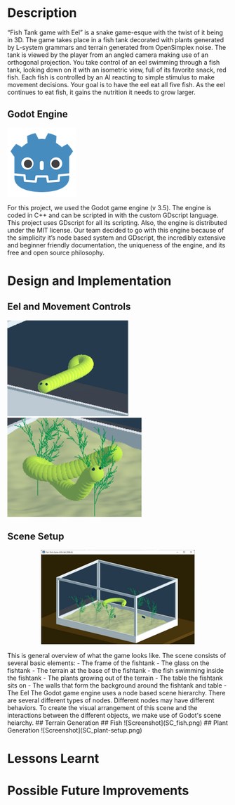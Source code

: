 # Description
“Fish Tank game with Eel” is a snake game-esque with the twist of it being in 3D. The game takes place in a fish tank decorated with plants generated by L-system grammars and terrain generated from OpenSimplex noise. The tank is viewed by the player from an angled camera making use of an orthogonal projection. You take control of an eel swimming through a fish tank, looking down on it with an isometric view, full of its favorite snack, red fish. Each fish is controlled by an AI reacting to simple stimulus to make movement decisions. Your goal is to have the eel eat all five fish. As the eel continues to eat fish, it gains the nutrition it needs to grow larger.

## Godot Engine

![Screenshot](SC_godot-icon.png)

For this project, we used the Godot game engine (v 3.5). The engine is coded in C++ and can be scripted in with the custom GDscript language. This project uses GDscript for all its scripting. Also, the engine is distributed under the MIT license. Our team decided to go with this engine because of the simplicity it’s node based system and GDscript, the incredibly extensive and beginner friendly documentation, the uniqueness of the engine, and its free and open source philosophy.

# Design and Implementation
## Eel and Movement Controls
![Screenshot](SC_Movement-1.png)
![Screenshot](SC_Movement-2.png)
## Scene Setup
<p align="center">
<img src="/SC_scene-setup.png" width="350" title="hover text">
</p>
This is general overview of what the game looks like. The scene consists of several basic elements:
  - The frame of the fishtank
  - The glass on the fishtank
  - The terrain at the base of the fishtank
  - the fish swimming inside the fishtank
  - The plants growing out of the terrain
  - The table the fishtank sits on
  - The walls that form the background around the fishtank and table
  - The Eel
The Godot game engine uses a node based scene hierarchy. There are several different types of nodes. Different nodes may have different behaviors. To create the visual arrangement of this scene and the interactions between the different objects, we make use of Godot's scene heiarchy.
## Terrain Generation
## Fish
![Screenshot](SC_fish.png)
## Plant Generation
![Screenshot](SC_plant-setup.png)

# Lessons Learnt

# Possible Future Improvements
